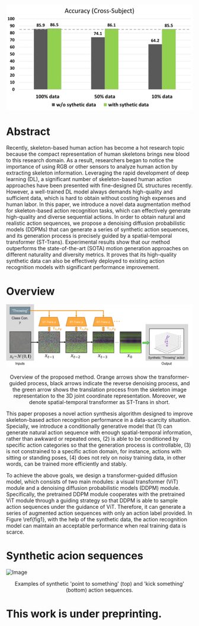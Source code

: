 ![Image](resources/fig1.png)


# Abstract

Recently, skeleton-based human action has become a hot research topic because the compact representation of human skeletons brings new blood to this research domain. As a result, researchers began to notice the importance of using RGB or other sensors to analyze human action by extracting skeleton information. Leveraging the rapid development of deep learning (DL), a significant number of skeleton-based human action approaches have been presented with fine-designed DL structures recently. However, a well-trained DL model always demands high-quality and sufficient data, which is hard to obtain without costing high expenses and human labor. In this paper, we introduce a novel data augmentation method for skeleton-based action recognition tasks, which can effectively generate high-quality and diverse sequential actions. In order to obtain natural and realistic action sequences, we propose a denoising diffusion probabilistic models (DDPMs) that can generate a series of synthetic action sequences, and its generation process is precisely guided by a spatial-temporal transformer (ST-Trans). Experimental results show that our method outperforms the state-of-the-art (SOTA) motion generation approaches on different naturality and diversity metrics. It proves that its high-quality synthetic data can also be effectively deployed to existing action recognition models with significant performance improvement. 

# Overview

![Image](resources/fig2.png)
<p align="center">
Overview of the proposed method. Orange arrows show the transformer-guided process, black arrows indicate the reverse denoising process, and the green arrow shows the translation process from the skeleton image representation to the 3D joint coordinate representation. Moreover, we denote spatial-temporal transformer as ST-Trans in short.
</p>

This paper proposes a novel action synthesis algorithm designed to improve skeleton-based action recognition performance in a data-scarcity situation. Specially, we introduce a conditionally generative model that (1) can generate natural action sequence with enough spatial-temporal information, rather than awkward or repeated ones, (2) is able to be conditioned by specific action categories so that the generation process is controllable, (3) is not constrained to a specific action domain, for instance, actions with sitting or standing poses, (4) does not rely on noisy training data, in other words, can be trained more efficiently and stably.

To achieve the above goals, we design a transformer-guided diffusion model, which consists of two main modules: a visual transformer (ViT) module and a denoising diffusion probabilistic models (DDPM) module. Specifically, the pretrained DDPM module cooperates with the pretrained ViT module through a guiding strategy so that DDPM is able to sample action sequences under the guidance of ViT. Therefore, it can generate a series of augmented action sequences with only an action label provided. In Figure \ref{fig1}, with the help of the synthetic data, the action recognition model can maintain an acceptable performance when real training data is scarce.

# Synthetic acion sequences
![Image](resources/fig3.png)
<p align="center">
Examples of synthetic 'point to something' (top) and 'kick something' (bottom) action sequences.
</p>

# This work is under preprinting.
